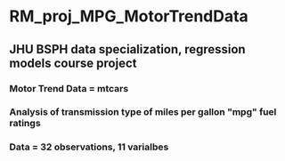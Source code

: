 # RM_proj_MPG_MotorTrendData
## JHU BSPH data specialization, regression models course project
### Motor Trend Data = mtcars
### Analysis of transmission type of miles per gallon "mpg" fuel ratings 
### Data = 32 observations, 11 varialbes
